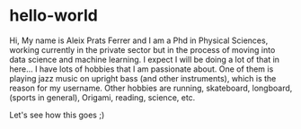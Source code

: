 # hello-world

Hi, My name is Aleix Prats Ferrer and I am a Phd in Physical Sciences, working currently in the private sector but in the process of moving into data science and machine learning.
I expect I will be doing a lot of that in here...
I have lots of hobbies that I am passionate about. One of them is playing jazz music on upright bass (and other instruments), which is the reason for my username.
Other hobbies are running, skateboard, longboard, (sports in general), Origami, reading, science, etc.

Let's see how this goes ;)
